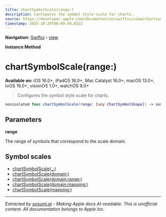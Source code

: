 ```yaml
---
title: chartSymbolScale(range:)
description: Configures the symbol style scale for charts.
source: https://developer.apple.com/documentation/swiftui/view/chartsymbolscale(range:)
timestamp: 2025-10-29T00:09:49.832Z
---
```


**Navigation:** [Swiftui](/documentation/swiftui) › [view](/documentation/swiftui/view)

**Instance Method**

# chartSymbolScale(range:)

**Available on:** iOS 16.0+, iPadOS 16.0+, Mac Catalyst 16.0+, macOS 13.0+, tvOS 16.0+, visionOS 1.0+, watchOS 9.0+

> Configures the symbol style scale for charts.

```swift
nonisolated func chartSymbolScale(range: [any ChartSymbolShape]) -> some View
```

## Parameters

**range**

The range of symbols that correspond to the scale domain.



## Symbol scales

- [chartSymbolScale(_:)](/documentation/swiftui/view/chartsymbolscale(_:))
- [chartSymbolScale(domain:)](/documentation/swiftui/view/chartsymbolscale(domain:))
- [chartSymbolScale(domain:range:)](/documentation/swiftui/view/chartsymbolscale(domain:range:))
- [chartSymbolScale(domain:mapping:)](/documentation/swiftui/view/chartsymbolscale(domain:mapping:))
- [chartSymbolScale(mapping:)](/documentation/swiftui/view/chartsymbolscale(mapping:))

---

*Extracted by [sosumi.ai](https://sosumi.ai) - Making Apple docs AI-readable.*
*This is unofficial content. All documentation belongs to Apple Inc.*
